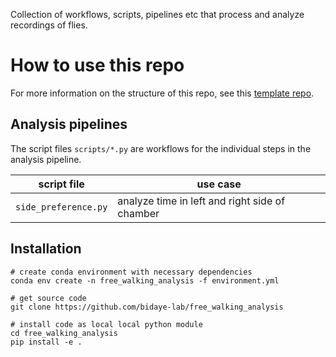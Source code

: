 Collection of workflows, scripts, pipelines etc that process and analyze recordings of flies.

# How to use this repo
For more information on the structure of this repo, 
see this [template repo](https://github.com/bidaye-lab/template_data_pipelines).

## Analysis pipelines
The script files `scripts/*.py` are workflows for the individual steps in the analysis pipeline.

|script file|use case|
|---|---|
|`side_preference.py`| analyze time in left and right side of chamber|


## Installation
```
# create conda environment with necessary dependencies
conda env create -n free_walking_analysis -f environment.yml

# get source code
git clone https://github.com/bidaye-lab/free_walking_analysis

# install code as local local python module
cd free_walking_analysis
pip install -e .
```
